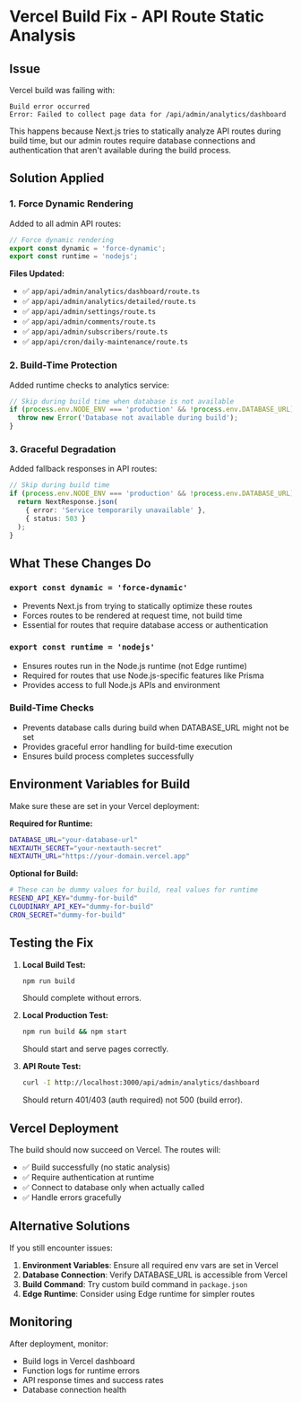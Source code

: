 # Vercel Build Fix - API Route Static Analysis

## Issue
Vercel build was failing with:
```
Build error occurred
Error: Failed to collect page data for /api/admin/analytics/dashboard
```

This happens because Next.js tries to statically analyze API routes during build time, but our admin routes require database connections and authentication that aren't available during the build process.

## Solution Applied

### 1. Force Dynamic Rendering
Added to all admin API routes:
```typescript
// Force dynamic rendering
export const dynamic = 'force-dynamic';
export const runtime = 'nodejs';
```

**Files Updated:**
- ✅ `app/api/admin/analytics/dashboard/route.ts`
- ✅ `app/api/admin/analytics/detailed/route.ts`
- ✅ `app/api/admin/settings/route.ts`
- ✅ `app/api/admin/comments/route.ts`
- ✅ `app/api/admin/subscribers/route.ts`
- ✅ `app/api/cron/daily-maintenance/route.ts`

### 2. Build-Time Protection
Added runtime checks to analytics service:
```typescript
// Skip during build time when database is not available
if (process.env.NODE_ENV === 'production' && !process.env.DATABASE_URL) {
  throw new Error('Database not available during build');
}
```

### 3. Graceful Degradation
Added fallback responses in API routes:
```typescript
// Skip during build time
if (process.env.NODE_ENV === 'production' && !process.env.DATABASE_URL) {
  return NextResponse.json(
    { error: 'Service temporarily unavailable' },
    { status: 503 }
  );
}
```

## What These Changes Do

### `export const dynamic = 'force-dynamic'`
- Prevents Next.js from trying to statically optimize these routes
- Forces routes to be rendered at request time, not build time
- Essential for routes that require database access or authentication

### `export const runtime = 'nodejs'`
- Ensures routes run in the Node.js runtime (not Edge runtime)
- Required for routes that use Node.js-specific features like Prisma
- Provides access to full Node.js APIs and environment

### Build-Time Checks
- Prevents database calls during build when DATABASE_URL might not be set
- Provides graceful error handling for build-time execution
- Ensures build process completes successfully

## Environment Variables for Build

Make sure these are set in your Vercel deployment:

**Required for Runtime:**
```bash
DATABASE_URL="your-database-url"
NEXTAUTH_SECRET="your-nextauth-secret"
NEXTAUTH_URL="https://your-domain.vercel.app"
```

**Optional for Build:**
```bash
# These can be dummy values for build, real values for runtime
RESEND_API_KEY="dummy-for-build"
CLOUDINARY_API_KEY="dummy-for-build"
CRON_SECRET="dummy-for-build"
```

## Testing the Fix

1. **Local Build Test:**
   ```bash
   npm run build
   ```
   Should complete without errors.

2. **Local Production Test:**
   ```bash
   npm run build && npm start
   ```
   Should start and serve pages correctly.

3. **API Route Test:**
   ```bash
   curl -I http://localhost:3000/api/admin/analytics/dashboard
   ```
   Should return 401/403 (auth required) not 500 (build error).

## Vercel Deployment

The build should now succeed on Vercel. The routes will:
- ✅ Build successfully (no static analysis)
- ✅ Require authentication at runtime
- ✅ Connect to database only when actually called
- ✅ Handle errors gracefully

## Alternative Solutions

If you still encounter issues:

1. **Environment Variables**: Ensure all required env vars are set in Vercel
2. **Database Connection**: Verify DATABASE_URL is accessible from Vercel
3. **Build Command**: Try custom build command in `package.json`
4. **Edge Runtime**: Consider using Edge runtime for simpler routes

## Monitoring

After deployment, monitor:
- Build logs in Vercel dashboard
- Function logs for runtime errors
- API response times and success rates
- Database connection health